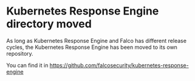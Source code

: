 # Kubernetes Response Engine directory moved

As long as Kubernetes Response Engine and Falco has different release cycles,
the Kubernetes Response Engine has been moved to its own repository.

You can find it in https://github.com/falcosecurity/kubernetes-response-engine
